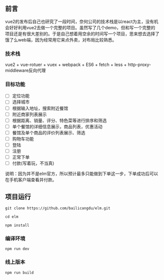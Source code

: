 ## 前言

vue2的发布后自己也研究了一段时间，奈何公司的技术栈是以react为主，没有机会好好利用vue2去做一个完整的项目。虽然写了几个demo，但和写一个完整的项目还是有很大差别的。于是自己想着用空余的时间写一个项目，思来想去选择了饿了么web端，因为经常用它来点外卖，对布局比较熟悉。


### 技术栈
vue2 + vue-rotuer + vuex + webpack + ES6 + fetch + less + http-proxy-middleware反向代理 

### 目标功能

- [ ] 定位功能
- [ ] 选择城市
- [ ] 根据输入地址，搜索附近餐馆
- [ ] 附近商家列表展示
- [ ] 根据距离、销量、评分、特色菜等进行排序和筛选
- [ ] 单个餐馆的详细信息展示，商品列表，优惠活动
- [ ] 餐馆及单个商品的评价列表展示、筛选
- [ ] 购物车功能
- [ ] 登陆
- [ ] 注册
- [ ] 正常下单
- [ ] 付款(写着玩，不当真)

说明：因为并不是elm官方，所以预计最多只能做到下单这一步，下单成功后可以在手机客户端查看并付款。

## 项目运行
```
git clone https://github.com/bailicangdu/elm.git

cd elm

npm install
```

### 编译环境
```
npm run dev
```


### 线上版本
```
npm run build
```


